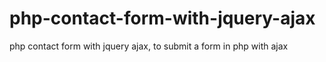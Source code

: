 # php-contact-form-with-jquery-ajax
php contact form with jquery ajax, to submit a form in php with ajax

